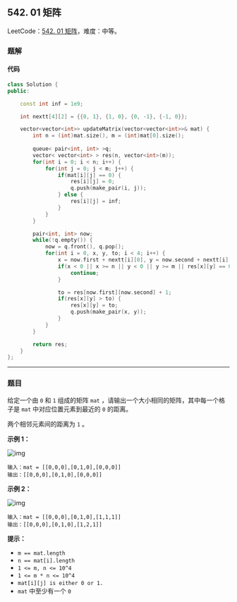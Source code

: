 ## 542. 01 矩阵

LeetCode：[542. 01 矩阵](https://leetcode.cn/problems/01-matrix/)，难度：中等。

### 题解

#### 代码

```c++
class Solution {
public:

    const int inf = 1e9;

    int nextt[4][2] = {{0, 1}, {1, 0}, {0, -1}, {-1, 0}};

    vector<vector<int>> updateMatrix(vector<vector<int>>& mat) {
        int n = (int)mat.size(), m = (int)mat[0].size();
        
        queue< pair<int, int> >q;
        vector< vector<int> > res(n, vector<int>(m));
        for(int i = 0; i < n; i++) {
            for(int j = 0; j < m; j++) {
                if(mat[i][j] == 0) {
                    res[i][j] = 0;
                    q.push(make_pair(i, j));
                } else {
                    res[i][j] = inf;
                }
            }
        }

        pair<int, int> now;
        while(!q.empty()) {
            now = q.front(), q.pop();
            for(int i = 0, x, y, to; i < 4; i++) {
                x = now.first + nextt[i][0], y = now.second + nextt[i][1];
                if(x < 0 || x >= n || y < 0 || y >= m || res[x][y] == 0) {
                    continue;
                }

                to = res[now.first][now.second] + 1;
                if(res[x][y] > to) {
                    res[x][y] = to;
                    q.push(make_pair(x, y));
                }
            }
        }

        return res;
    }
};
```



---



### 题目

给定一个由 `0` 和 `1` 组成的矩阵 `mat` ，请输出一个大小相同的矩阵，其中每一个格子是 `mat` 中对应位置元素到最近的 `0` 的距离。

两个相邻元素间的距离为 `1` 。

 

**示例 1：**

![img](https://gitee.com/xwl66/leetcode/raw/master/image/542-1626667201-NCWmuP-image.png)

```
输入：mat = [[0,0,0],[0,1,0],[0,0,0]]
输出：[[0,0,0],[0,1,0],[0,0,0]]
```

**示例 2：**

![img](https://gitee.com/xwl66/leetcode/raw/master/image/542-1626667205-xFxIeK-image.png)

```
输入：mat = [[0,0,0],[0,1,0],[1,1,1]]
输出：[[0,0,0],[0,1,0],[1,2,1]]
```

 

**提示：**

- `m == mat.length`
- `n == mat[i].length`
- `1 <= m, n <= 10^4`
- `1 <= m * n <= 10^4`
- `mat[i][j] is either 0 or 1.`
- `mat` 中至少有一个 `0 `


